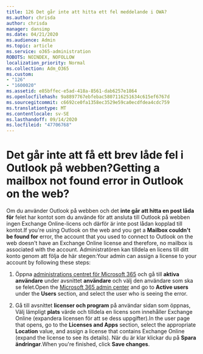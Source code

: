 ```yaml
---
title: 126 Det går inte att hitta ett fel meddelande i OWA?
ms.author: chrisda
author: chrisda
manager: dansimp
ms.date: 04/21/2020
ms.audience: Admin
ms.topic: article
ms.service: o365-administration
ROBOTS: NOINDEX, NOFOLLOW
localization_priority: Normal
ms.collection: Adm_O365
ms.custom:
- "126"
- "1600020"
ms.assetid: e85bffec-e5ad-418a-8561-dab6257e1864
ms.openlocfilehash: 9a8897767ebfebac5807116251634c615ef6767d
ms.sourcegitcommit: c6692ce0fa1358ec3529e59ca0ecdfdea4cdc759
ms.translationtype: MT
ms.contentlocale: sv-SE
ms.lasthandoff: 09/14/2020
ms.locfileid: "47706768"
---
```

# <a name="getting-a-mailbox-not-found-error-in-outlook-on-the-web"></a><span data-ttu-id="dacf1-102">Det går inte att få ett brev låde fel i Outlook på webben?</span><span class="sxs-lookup"><span data-stu-id="dacf1-102">Getting a mailbox not found error in Outlook on the web?</span></span>

<span data-ttu-id="dacf1-103">Om du använder Outlook på webben och det **inte går att hitta en post låda för** felet har kontot som du använde för att ansluta till Outlook på webben ingen Exchange Online-licens och därför är inte post lådan kopplad till kontot.</span><span class="sxs-lookup"><span data-stu-id="dacf1-103">If you're using Outlook on the web and you get a **Mailbox couldn't be found for** error, the account that you used to connect to Outlook on the web doesn't have an Exchange Online license and therefore, no mailbox is associated with the account.</span></span> <span data-ttu-id="dacf1-104">Administratören kan tilldela en licens till ditt konto genom att följa de här stegen:</span><span class="sxs-lookup"><span data-stu-id="dacf1-104">Your admin can assign a license to your account by following these steps:</span></span>

1. <span data-ttu-id="dacf1-105">Öppna [administrations centret för Microsoft 365](https://portal.office.com/adminportal/home#/homepage) och gå till **aktiva användare** under avsnittet **användare** och välj den användare som ska se felet.</span><span class="sxs-lookup"><span data-stu-id="dacf1-105">Open the [Microsoft 365 admin center](https://portal.office.com/adminportal/home#/homepage) and go to **Active users** under the **Users** section, and select the user who is seeing the error.</span></span>

2. <span data-ttu-id="dacf1-106">Gå till avsnittet **licenser och program** på användar sidan som öppnas, Välj lämpligt **plats** värde och tilldela en licens som innehåller Exchange Online (expandera licensen för att se dess uppgifter).</span><span class="sxs-lookup"><span data-stu-id="dacf1-106">In the user page that opens, go to the **Licenses and Apps** section, select the appropriate **Location** value, and assign a license that contains Exchange Online (expand the license to see its details).</span></span> <span data-ttu-id="dacf1-107">När du är klar klickar du på **Spara ändringar**.</span><span class="sxs-lookup"><span data-stu-id="dacf1-107">When you're finished, click **Save changes**.</span></span>
